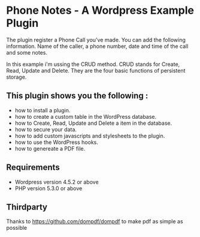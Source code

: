 # Phone Notes - A Wordpress Example Plugin

The plugin register a Phone Call you've made. You can add the following information. 
Name of the caller, a phone number, date and time of the call and some notes.

In this example i'm ussing the CRUD method. CRUD stands for Create, Read, Update and Delete. 
They are the four basic functions of persistent storage.

## This plugin shows you the following  :
   - how to install a plugin.
   - how to create a custom table in the WordPress database.
   - how to Create, Read, Update and Delete a item in the database.
   - how to secure your data.
   - how to add custom javascripts and stylesheets to the plugin.
   - how to use the WordPress hooks.
   - how to genereate a PDF file.

## Requirements
- Wordpress version 4.5.2 or above
- PHP version 5.3.0 or above

## Thirdparty
Thanks to https://github.com/dompdf/dompdf to make pdf as simple as possible

